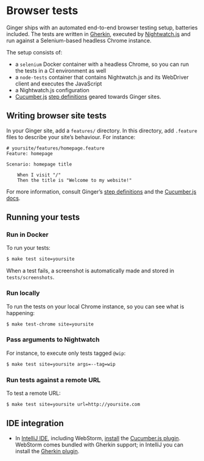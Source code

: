 Browser tests
=============

Ginger ships with an automated end-to-end browser testing setup, batteries 
included. The tests are written in [Gherkin](https://github.com/cucumber/cucumber/wiki/Gherkin),
executed by [Nightwatch.js](http://nightwatchjs.org) and run against a 
Selenium-based headless Chrome instance. 

The setup consists of:

- a `selenium` Docker container with a headless Chrome, so you can run the tests
  in a CI environment as well
- a `node-tests` container that contains Nightwatch.js and its WebDriver client 
  and executes the JavaScript
- a Nightwatch.js configuration
- [Cucumber.js](https://github.com/cucumber/cucumber-js) 
  [step definitions](../../tests/features/step_definitions/) geared towards 
  Ginger sites. 
 
Writing browser site tests
--------------------------

In your Ginger site, add a `features/` directory. In this directory, add
`.feature` files to describe your site’s behaviour. For instance:

```gherkin
# yoursite/features/homepage.feature
Feature: homepage

Scenario: homepage title

    When I visit "/"
    Then the title is "Welcome to my website!"
```

For more information, consult Ginger’s [step definitions](../../tests/features/step_definitions/)
and the [Cucumber.js docs](https://github.com/cucumber/cucumber-js).

Running your tests
------------------

### Run in Docker

To run your tests:

```bash
$ make test site=yoursite
```

When a test fails, a screenshot is automatically made and stored in 
`tests/screenshots`.

### Run locally

To run the tests on your local Chrome instance, so you can see what is happening:

```bash
$ make test-chrome site=yoursite
```

### Pass arguments to Nightwatch

For instance, to execute only tests tagged `@wip`:

```bash
$ make test site=yoursite args=--tag=wip
```

### Run tests against a remote URL

To test a remote URL:

```bash
$ make test site=yoursite url=http://yoursite.com
```

IDE integration
---------------

* In [IntelliJ IDE](https://www.jetbrains.com/idea/), including WebStorm,
  [install](https://www.jetbrains.com/help/idea/2017.1/preparing-to-use-cucumber-js-test-runner.html)
  the [Cucumber.js plugin](https://plugins.jetbrains.com/plugin/7418-cucumber-js).
  WebStorm comes bundled with Gherkin support; in IntelliJ you can install the
  [Gherkin plugin](https://plugins.jetbrains.com/plugin/7211-gherkin).

